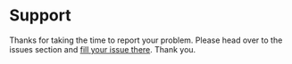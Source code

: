 # Support


Thanks for taking the time to report your problem. Please head over to the issues section and [fill your issue there](https://github.com/pullrequestbadge/support/issues/new). Thank you.
